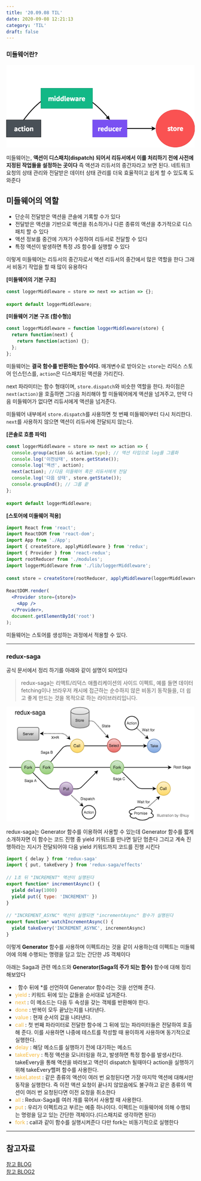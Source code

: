 ```yaml
---
title: '20.09.08 TIL'
date: 2020-09-08 12:21:13
category: 'TIL'
draft: false
---
```

### 미들웨어란?

![](./images/middleware.png)

미들웨어는, **액션이 디스패치(dispatch) 되어서 리듀서에서 이를 처리하기 전에 사전에 지정된 작업들을 설정하는 곳이다** 즉 액션과 리듀서의 중간자라고 보면 된다. 네트워크 요청의 상태 관리와 전달받은 데이터 상태 관리를 더욱 효율적이고 쉽게 할 수 있도록 도와준다

## 미들웨어의 역할

- 단순히 전달받은 액션을 콘솔에 기록할 수가 있다
- 전달받은 액션을 기반으로 액션을 취소하거나 다른 종류의 액션을 추가적으로 디스패치 할 수 있다
- 액션 정보를 중간에 가져가 수정하여 리듀서로 전달할 수 있다
- 특정 액션이 발생하면 특정 JS 함수를 실행할 수 있다

이렇게 미들웨어는 리듀서의 중간자로서 액션 리듀서의 중간에서 많은 역할을 한다 그래서 비동기 작업을 할 때 많이 유용하다

**[미들웨어의 기본 구조]**

```jsx
const loggerMiddleware = store => next => action => {};

export default loggerMiddleware;
```

**[미들웨어 기본 구조 (함수형)]**

```jsx
const loggerMiddleware = function loggerMiddleware(store) {
  return function(next) {
    return function(action) {};
  };
};
```

미들웨어는 **결국 함수를 반환하는 함수이다.** 매개변수로 받아오는 `store`는 리덕스 스토어 인스턴스를, `action`은 디스패치된 액션을 가리킨다. 

next 파라미터는 함수 형태이며, `store.dispatch`와 비슷한 역할을 한다. 차이점은 `next(action)`을 호출하면 그다음 처리해야 할 미들웨어에게 액션을 넘겨주고, 만약 다음 미들웨어가 없다면 리듀서에게 액션을 넘겨준다.

미들웨어 내부에서 `store.dispatch`를 사용하면 첫 번째 미들웨어부터 다시 처리한다. `next`를 사용하지 않으면 액션이 리듀서에 전달되지 않는다.

**[콘솔로 흐름 파악]**

```jsx
const loggerMiddleware = store => next => action => {
  console.group(action && action.type); // 액션 타입으로 log를 그룹화
  console.log('이전상태', store.getState());
  console.log('액션', action);
  next(action); //다음 미들웨어 혹은 리듀서에게 전달
  console.log('다음 상태', store.getState());
  console.groupEnd(); // 그룹 끝
};

export default loggerMiddleware;
```

**[스토어에 미들웨어 적용]**

```jsx
import React from 'react';
import ReactDOM from 'react-dom';
import App from './App';
import { createStore, applyMiddleware } from 'redux';
import { Provider } from 'react-redux';
import rootReducer from './modules';
import loggerMiddleware from './lib/loggerMiddleware';

const store = createStore(rootReducer, applyMiddleware(loggerMiddleware));

ReactDOM.render(
  <Provider store={store}>
    <App />
  </Provider>,
  document.getElementById('root')
);
```

미들웨어는 스토어를 생성하는 과정에서 적용할 수 있다.

***

### redux-saga

공식 문서에서 정리 하기를 아래와 같이 설명이 되어있다

>redux-saga는 리액트/리덕스 애플리케이션의 사이드 이펙트, 예를 들면 데이터 fetching이나 브라우저 캐시에 접근하는 순수하지 않은 비동기 동작들을, 더 쉽고 좋게 만드는 것을 목적으로 하는 라이브러리입니다.

![](./images/redux-saga-diagram.png)

redux-saga는 Generator 함수를 이용하여 사용할 수 있는데 Generator 함수를 짧게 소개하자면 이 함수는 코드 진행 중 yield 키워드를 만나면 일단 멈춘다 그리고 계속 진행하라는 지시가 전달되어야 다음 yield 키워드까지 코드를 진행 시킨다

```jsx
import { delay } from 'redux-saga'
import { put, takeEvery } from 'redux-saga/effects'

// 1초 뒤 "INCREMENT" 액션이 실행된다
export function* incrementAsync() {
  yield delay(1000)
  yield put({ type: 'INCREMENT' })
}

// "INCREMENT_ASYNC" 액션이 실행되면 "incrementAsync" 함수가 실행된다
export function* watchIncrementAsync() {
  yield takeEvery('INCREMENT_ASYNC', incrementAsync)
}
```

이렇게 **Generator** 함수를 사용하며 이펙트라는 것을 같이 사용하는데 이펙트는 미들웨어에 의해 수행되는 명령을 담고 있는 간단한 JS 객체이다

아래는 Saga과 관련 메소드와 **Generator(Saga의 주가 되는 함수)** 함수에 대해 정리해보았다

- <span style="color:#f6b93b">:</span> 함수 뒤에 *를 선언하여 Generator 함수라는 것을 선언해 준다.
- <span style="color: #f6b93b">yield</span> : 키워드 뒤에 있는 값들을 순서대로 넘겨준다.
- <span style="color: #f6b93b">next</span> : 이 메소드는 다음 두 속성을 갖는 객체를 반환해야 한다.
- <span style="color: #f6b93b">done</span> : 반복이 모두 끝났는지를 나타낸다.
- <span style="color: #f6b93b">value</span> : 현재 순서의 값을 나타낸다.
- <span style="color: #f6b93b">call</span> : 첫 번째 파라미터로 전달한 함수에 그 뒤에 있는 파라미터들은 전달하여 호출해 준다. 이를 사용하면 나중에 테스트를 작성할 때 용이하게 사용하며 동기적으로 실행한다.
- <span style="color: #f6b93b">delay</span> : 해당 메소드를 실행하기 전에 대기하는 메소드
- <span style="color: #f6b93b">takeEvery</span> : 특정 액션을 모니터링을 하고, 발생하면 특정 함수를 발생시킨다. takeEvery을 통해 액션을 바라보고 액션이 dispatch 될때마다 action을 실행하기 위해 takeEvery핼퍼 함수를 사용한다.
- <span style="color: #f6b93b">takeLatest</span> : 같은 종류의 액션이 여러 번 요청된다면 가장 마지막 액션에 대해서만 동작을 실행한다. 즉 이전 액션 요청이 끝나지 않았음에도 불구하고 같은 종류의 액션이 여러 번 요청된다면 이전 요청을 취소한다
- <span style="color: #f6b93b">all</span> : Redux-Saga를 여러 개를 묶어서 사용할 때 사용한다.
- <span style="color: #f6b93b">put</span> : 우리가 이펙트라고 부르는 예중 하나이다. 이펙트는 미들웨어에 의해 수행되는 명령을 담고 있는 간단한 객체이다.(디스패치로 생각하면 된다)
- <span style="color: #f6b93b">fork</span> : call과 같이 함수를 실행시켜준다 다만 fork는 비동기적으로 실행한다

***

## 참고자료

[참고 BLOG](https://github.com/reactkr/learn-react-in-korean/blob/master/translated/deal-with-async-process-by-redux-saga.md)<br>
[참고 BLOG2](https://mskims.github.io/redux-saga-in-korean/)
